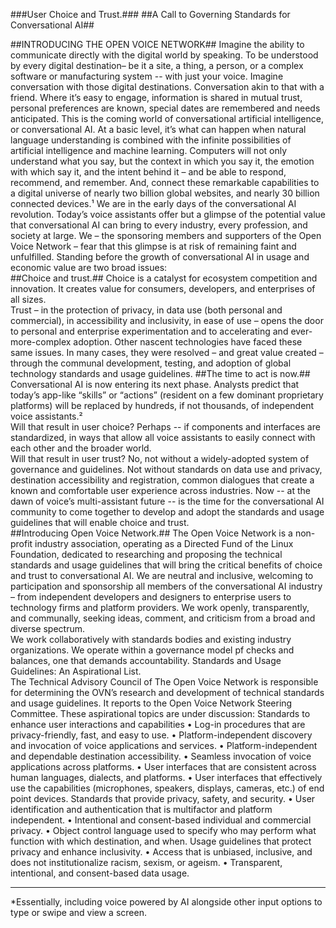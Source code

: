 ###User Choice and Trust.###
##A Call to Governing Standards for Conversational AI##

##INTRODUCING THE OPEN VOICE NETWORK##
Imagine the ability to communicate directly with the digital world by speaking.  To be understood by  every digital destination– be it a site, a thing, a person, or a complex software or manufacturing system --  with just your voice.
Imagine conversation with those digital destinations.  Conversation akin to that with a friend.  Where it’s easy to engage, information is shared in mutual trust,  personal preferences are known, special dates are remembered and needs anticipated.
This is the coming world of conversational artificial intelligence, or conversational AI.    At a basic level, it’s what can happen when natural language understanding is combined with the infinite possibilities of artificial intelligence and machine learning.   Computers will not only understand what you say, but the context in which you say it, the emotion with which say it, and the intent behind it – and be able to respond, recommend, and remember. 
And, connect these remarkable capabilities to a digital universe of nearly two billion global websites, and nearly 30 billion connected devices.¹
We are in the early days of the conversational AI revolution.  Today’s voice assistants offer but a glimpse of the potential value that conversational AI can bring to every industry, every profession, and society at large.
We – the sponsoring members and supporters of the Open Voice Network – fear that this glimpse is at risk of remaining faint and unfulfilled.   Standing before the growth of conversational AI in usage and economic value are two broad issues:  
##Choice and trust.##
Choice is a catalyst for ecosystem competition and innovation.  It creates value for consumers, developers, and enterprises of all sizes.  
Trust – in the protection of privacy, in data use (both personal and commercial), in accessibility and inclusivity, in ease of use  – opens the door to personal and enterprise experimentation and to accelerating and ever-more-complex adoption.
Other nascent technologies have faced these same issues.  In many cases, they were resolved – and great value created – through the communal development, testing, and adoption of global technology standards and usage guidelines. 
##The time to act is now.##  
Conversational AI is now entering its next phase.  Analysts predict that today’s app-like “skills” or “actions” (resident on a few dominant proprietary platforms) will be replaced by hundreds, if not thousands, of independent voice assistants.²   
Will that result in user choice?  Perhaps -- if components and interfaces are standardized, in ways that allow all voice assistants to easily connect with each other and the broader world.  
Will that result in user trust?  No, not without a widely-adopted system of governance and guidelines.  Not without  standards on data use and privacy, destination accessibility and registration, common dialogues that create a known and comfortable user experience across industries.
Now -- at the dawn of voice’s multi-assistant future -- is the time for the conversational AI community to come together to develop and adopt the standards and usage guidelines that will enable choice and trust.  
##Introducing Open Voice Network.## 
The Open Voice Network is a non-profit industry association, operating as a Directed Fund of the Linux Foundation, dedicated to researching and proposing the technical standards and usage guidelines that will bring the critical benefits of choice and trust to conversational AI.
We are neutral and inclusive, welcoming to participation and sponsorship all members of the conversational AI industry – from independent developers and designers to enterprise users to technology firms and platform providers.
We work openly, transparently, and communally, seeking ideas, comment, and criticism from a broad and diverse spectrum.   
We work collaboratively with standards bodies and existing industry organizations.
We operate within a governance model pf checks and balances, one that demands accountability. 
Standards and Usage Guidelines: An Aspirational List.   
The Technical Advisory Council of The Open Voice Network is responsible for determining the OVN’s research and development of technical standards and usage guidelines.  It reports to the Open Voice Network Steering Committee.
These aspirational topics are under discussion: 
Standards to enhance user interactions and capabilities
•	Log-in procedures that are privacy-friendly, fast, and easy to use.
•	Platform-independent discovery and invocation of voice applications and services.
•	Platform-independent and dependable destination accessibility. 
•	Seamless invocation of voice applications across platforms.
•	User interfaces that are consistent across human languages, dialects, and platforms.
•	User interfaces that effectively use the capabilities (microphones, speakers, displays, cameras, etc.) of end point devices. 
Standards that provide privacy, safety, and security. 
•	User identification and authentication that is multifactor and platform independent.
•	Intentional and consent-based individual and commercial privacy. 
•	Object control language used to specify who may perform what function with which destination, and when. 
Usage guidelines that protect privacy and enhance inclusivity. 
•	Access that is unbiased, inclusive, and does not institutionalize racism, sexism, or ageism.
•	Transparent, intentional, and consent-based data usage.
_________________________
*Essentially, including voice powered by AI alongside other input options to type or swipe and view a screen.

###

